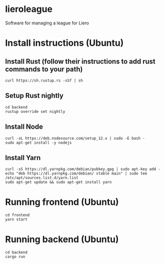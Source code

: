 # lieroleague
Software for managing a league for Liero

# Install instructions (Ubuntu)

## Install Rust (follow their instructions to add rust commands to your path)
    curl https://sh.rustup.rs -sSf | sh
## Setup Rust nightly
    cd backend
    rustup override set nightly
## Install Node
    curl -sL https://deb.nodesource.com/setup_12.x | sudo -E bash -
    sudo apt-get install -y nodejs
## Install Yarn
    curl -sS https://dl.yarnpkg.com/debian/pubkey.gpg | sudo apt-key add -
    echo "deb https://dl.yarnpkg.com/debian/ stable main" | sudo tee /etc/apt/sources.list.d/yarn.list
    sudo apt-get update && sudo apt-get install yarn

# Running frontend (Ubuntu)
    cd frontend
    yarn start

# Running backend (Ubuntu)
    cd backend
    cargo run
